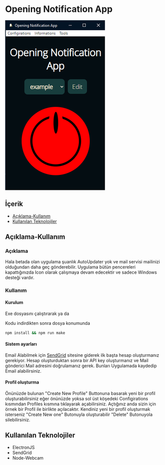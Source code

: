 # Opening Notification App

![AppView!](https://github.com/CilginSinek/opening-notification-app/blob/main/assets/App.png?raw=true)

## İçerik
- [Açıklama-Kullanım](#Açıklama-Kullanım)
- [Kullanılan Teknolojiler](#KullanilanTeknolojiler)

## Açıklama-Kullanım

### Açıklama

Hala betada olan uygulama şuanlık AutoUpdater yok ve mail servisi mailinizi olduğundan daha geç gönderebilir. Uygulama bütün pencereleri kapattığınızda Icon olarak çalışmaya devam edecektir ve sadece Windows desteği vardır.

### Kullanım

#### Kurulum
Exe dosyasını çalıştırarak ya da

Kodu indirdikten sonra dosya konumunda
```bash
npm install && npm run make
```
#### Sistem ayarları

Email Alabilmek için [SendGrid](https://sendgrid.com/) sitesine giderek ilk başta hesap oluşturmanız gerekiyor. Hesap oluşturduktan sonra bir API key oluşturmanız ve Mail gönderici Mail adresini doğrulamanız gerek. Bunları Uygulamada kaydedip Email alabilirsiniz.

#### Profil oluşturma

Önünüzde bulunan "Create New Profile" Buttonuna basarak yeni bir profil oluşturabilirsiniz eğer önünüzde yoksa sol üst köşedeki Configirations kısmından Profiles kısmına tıklayarak açabilirsiniz. Açtığınız anda sizin için örnek bir Profil ile birlikte açılacaktır. Kendiniz yeni bir profil oluşturmak isterseniz "Create New one" Butonuyla oluşturabilir "Delete" Butonuyola silebilirsiniz.

## Kullanılan Teknolojiler
- ElectronJS
- SendGrid
- Node-Webcam
